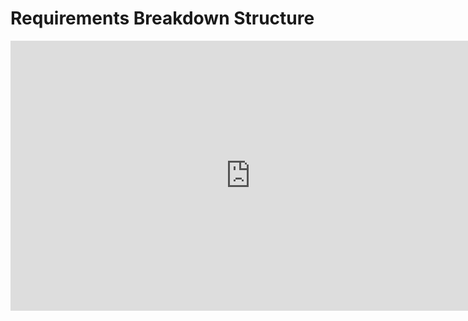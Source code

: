 # Requirements Breakdown Structure

<iframe width="768" height="432" src="https://miro.com/app/live-embed/uXjVK7BQbQk=/?moveToViewport=-3237,-1598,5793,2644&embedId=370926738410" frameborder="0" scrolling="no" allow="fullscreen; clipboard-read; clipboard-write" allowfullscreen></iframe>

